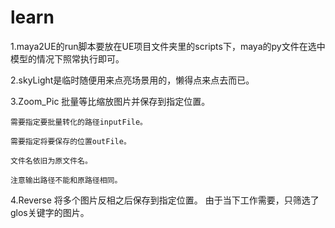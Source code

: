 # learn
1.maya2UE的run脚本要放在UE项目文件夹里的scripts下，maya的py文件在选中模型的情况下照常执行即可。

2.skyLight是临时随便用来点亮场景用的，懒得点来点去而已。

3.Zoom_Pic
    批量等比缩放图片并保存到指定位置。
    
    需要指定要批量转化的路径inputFile。
    
    需要指定将要保存的位置outFile。
    
    文件名依旧为原文件名。
    
    注意输出路径不能和原路径相同。
4.Reverse
    将多个图片反相之后保存到指定位置。
    由于当下工作需要，只筛选了glos关键字的图片。
